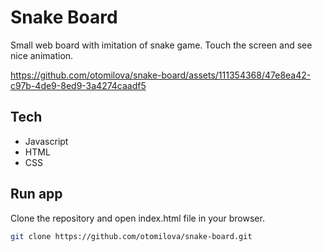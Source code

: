 #  Snake Board


Small web board with imitation of snake game. Touch the screen and see nice animation.



https://github.com/otomilova/snake-board/assets/111354368/47e8ea42-c97b-4de9-8ed9-3a4274caadf5



## Tech
- Javascript
- HTML
- CSS

## Run app

Clone the repository and open index.html file in your browser.

```sh
git clone https://github.com/otomilova/snake-board.git
```


